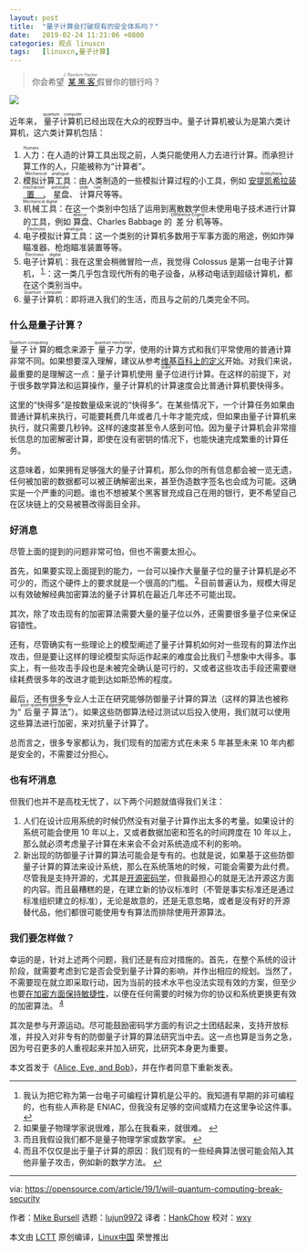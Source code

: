 ```yaml
---
layout: post
title:	"量子计算会打破现有的安全体系吗？"
date:	2019-02-24 11:21:06 +0800 
categories:	观点 linuxcn 
tags:	[linuxcn,量子计算]
---
```




> 
> 你会希望<ruby> <a href="https://www.techopedia.com/definition/20225/j-random-hacker">  某黑客 </a> <rt>  J. Random Hacker </rt></ruby>假冒你的银行吗？
> 
> 
> 


![](/Asserts/Images//attachment/album/201902/24/112110nxb7afmq85885fbt.png)


近年来，<ruby> 量子计算机 <rt>  quantum computer </rt></ruby>已经出现在大众的视野当中。量子计算机被认为是第六类计算机，这六类计算机包括：


1. <ruby> 人力 <rt>  Humans </rt></ruby>：在人造的计算工具出现之前，人类只能使用人力去进行计算。而承担计算工作的人，只能被称为“计算者”。
2. <ruby> 模拟计算工具 <rt>  Mechanical analogue </rt></ruby>：由人类制造的一些模拟计算过程的小工具，例如<ruby> <a href="https://en.wikipedia.org/wiki/Antikythera_mechanism">  安提凯希拉装置 </a> <rt>  Antikythera mechanism </rt></ruby>、<ruby> 星盘 <rt>  astrolabe </rt></ruby>、<ruby> 计算尺 <rt>  slide rule </rt></ruby>等等。
3. <ruby> 机械工具 <rt>  Mechanical digital </rt></ruby>：在这一个类别中包括了运用到离散数学但未使用电子技术进行计算的工具，例如<ruby> 算盘 <rt>  abacus </rt></ruby>、Charles Babbage 的<ruby> 差分机 <rt>  Difference Engine </rt></ruby>等等。
4. <ruby> 电子模拟计算工具 <rt>  Electronic analogue </rt></ruby>：这一个类别的计算机多数用于军事方面的用途，例如炸弹瞄准器、枪炮瞄准装置等等。
5. <ruby> 电子计算机 <rt>  Electronic digital </rt></ruby>：我在这里会稍微冒险一点，我觉得 Colossus 是第一台电子计算机，<sup id="fnref1"> <a href="#fn1" rel="footnote">  1 </a></sup> ：这一类几乎包含现代所有的电子设备，从移动电话到超级计算机，都在这个类别当中。
6. <ruby> 量子计算机 <rt>  Quantum computer </rt></ruby>：即将进入我们的生活，而且与之前的几类完全不同。


### 什么是量子计算？


<ruby> 量子计算 <rt>  Quantum computing </rt></ruby>的概念来源于<ruby> 量子力学 <rt>  quantum mechanics </rt></ruby>，使用的计算方式和我们平常使用的普通计算非常不同。如果想要深入理解，建议从参考[维基百科上的定义](https://en.wikipedia.org/wiki/Quantum_computing)开始。对我们来说，最重要的是理解这一点：量子计算机使用<ruby> 量子位 <rt>  qubit </rt></ruby>进行计算。在这样的前提下，对于很多数学算法和运算操作，量子计算机的计算速度会比普通计算机要快得多。


这里的“快得多”是按数量级来说的“快得多”。在某些情况下，一个计算任务如果由普通计算机来执行，可能要耗费几年或者几十年才能完成，但如果由量子计算机来执行，就只需要几秒钟。这样的速度甚至令人感到可怕。因为量子计算机会非常擅长信息的加密解密计算，即使在没有密钥的情况下，也能快速完成繁重的计算任务。


这意味着，如果拥有足够强大的量子计算机，那么你的所有信息都会被一览无遗，任何被加密的数据都可以被正确解密出来，甚至伪造数字签名也会成为可能。这确实是一个严重的问题。谁也不想被某个黑客冒充成自己在用的银行，更不希望自己在区块链上的交易被篡改得面目全非。


### 好消息


尽管上面的提到的问题非常可怕，但也不需要太担心。


首先，如果要实现上面提到的能力，一台可以操作大量量子位的量子计算机是必不可少的，而这个硬件上的要求就是一个很高的门槛。<sup id="fnref2"> <a href="#fn2" rel="footnote">  2 </a></sup> 目前普遍认为，规模大得足以有效破解经典加密算法的量子计算机在最近几年还不可能出现。


其次，除了攻击现有的加密算法需要大量的量子位以外，还需要很多量子位来保证容错性。


还有，尽管确实有一些理论上的模型阐述了量子计算机如何对一些现有的算法作出攻击，但是要让这样的理论模型实际运作起来的难度会比我们<sup id="fnref3"> <a href="#fn3" rel="footnote">  3 </a></sup> 想象中大得多。事实上，有一些攻击手段也是未被完全确认是可行的，又或者这些攻击手段还需要继续耗费很多年的改进才能到达如斯恐怖的程度。


最后，还有很多专业人士正在研究能够防御量子计算的算法（这样的算法也被称为“<ruby> 后量子算法 <rt>  post-quantum algorithms </rt></ruby>”）。如果这些防御算法经过测试以后投入使用，我们就可以使用这些算法进行加密，来对抗量子计算了。


总而言之，很多专家都认为，我们现有的加密方式在未来 5 年甚至未来 10 年内都是安全的，不需要过分担心。


### 也有坏消息


但我们也并不是高枕无忧了，以下两个问题就值得我们关注：


1. 人们在设计应用系统的时候仍然没有对量子计算作出太多的考量。如果设计的系统可能会使用 10 年以上，又或者数据加密和签名的时间跨度在 10 年以上，那么就必须考虑量子计算在未来会不会对系统造成不利的影响。
2. 新出现的防御量子计算的算法可能会是专有的。也就是说，如果基于这些防御量子计算的算法来设计系统，那么在系统落地的时候，可能会需要为此付费。尽管我是支持开源的，尤其是[开源密码学](https://opensource.com/article/17/10/many-eyes)，但我最担心的就是无法开源这方面的内容。而且最糟糕的是，在建立新的协议标准时（不管是事实标准还是通过标准组织建立的标准），无论是故意的，还是无意忽略，或者是没有好的开源替代品，他们都很可能使用专有算法而排除使用开源算法。


### 我们要怎样做？


幸运的是，针对上述两个问题，我们还是有应对措施的。首先，在整个系统的设计阶段，就需要考虑到它是否会受到量子计算的影响，并作出相应的规划。当然了，不需要现在就立即采取行动，因为当前的技术水平也没法实现有效的方案，但至少也要[在加密方面保持敏捷性](https://aliceevebob.com/2017/04/04/disbelieving-the-many-eyes-hypothesis/)，以便在任何需要的时候为你的协议和系统更换更有效的加密算法。<sup id="fnref4"> <a href="#fn4" rel="footnote">  4 </a></sup>


其次是参与开源运动。尽可能鼓励密码学方面的有识之士团结起来，支持开放标准，并投入对非专有的防御量子计算的算法研究当中去。这一点也算是当务之急，因为号召更多的人重视起来并加入研究，比研究本身更为重要。


本文首发于《[Alice, Eve, and Bob](https://aliceevebob.com/2019/01/08/will-quantum-computing-break-security/)》，并在作者同意下重新发表。




---


1. 我认为把它称为第一台电子可编程计算机是公平的。我知道有早期的非可编程的，也有些人声称是 ENIAC，但我没有足够的空间或精力在这里争论这件事。 [↩](#fnref1)
2. 如果量子物理学家说很难，那么在我看来，就很难。 [↩](#fnref2)
3. 而且我假设我们都不是量子物理学家或数学家。 [↩](#fnref3)
4. 而且不仅仅是出于量子计算的原因：我们现有的一些经典算法很可能会陷入其他非量子攻击，例如新的数学方法。 [↩](#fnref4)




---


via: <https://opensource.com/article/19/1/will-quantum-computing-break-security>


作者：[Mike Bursell](https://opensource.com/users/mikecamel) 选题：[lujun9972](https://github.com/lujun9972) 译者：[HankChow](https://github.com/HankChow) 校对：[wxy](https://github.com/wxy)


本文由 [LCTT](https://github.com/LCTT/TranslateProject) 原创编译，[Linux中国](https://linux.cn/) 荣誉推出
